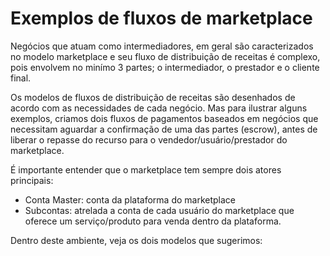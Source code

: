 <!-- https://support.iugu.com/hc/pt-br/articles/201480389-Exemplos-de-fluxos-de-marketplace -->
<!-- Implementação de marketplace através da api da Iugu -->

<!-- https://support.iugu.com/hc/pt-br/articles/207497656-Problema-ao-cadastrar-os-dados-do-banco -->
<!-- Implementação de conta bancária -->

# Exemplos de fluxos de marketplace

Negócios que atuam como intermediadores, em geral são caracterizados no modelo marketplace e seu fluxo de distribuição de receitas é complexo, pois envolvem no minímo 3 partes; o intermediador, o prestador e o cliente final. 

Os modelos de fluxos de distribuição de receitas são desenhados de acordo com as necessidades de cada negócio. Mas para ilustrar alguns exemplos, criamos dois fluxos de pagamentos baseados em negócios que necessitam aguardar a confirmação de uma das partes (escrow), antes de liberar o repasse do recurso para o vendedor/usuário/prestador do marketplace.

É importante entender que o marketplace tem sempre dois atores principais:

* Conta Master: conta da plataforma do marketplace
* Subcontas: atrelada a conta de cada usuário do marketplace que oferece um serviço/produto para venda dentro da plataforma.

Dentro deste ambiente, veja os dois modelos que sugerimos: